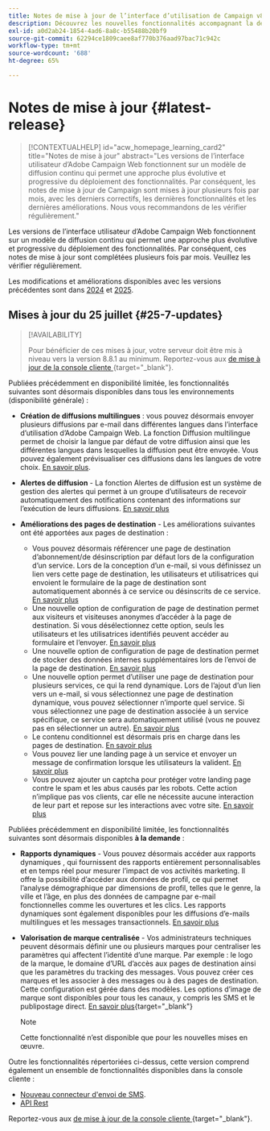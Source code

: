 ```yaml
---
title: Notes de mise à jour de l’interface d’utilisation de Campaign v8 Web
description: Découvrez les nouvelles fonctionnalités accompagnant la dernière version de l’interface d’utilisation de Campaign Web
exl-id: a0d2ab24-1854-4ad6-8a8c-b55488b20bf9
source-git-commit: 62294ce1809caee8af770b376aad97bac71c942c
workflow-type: tm+mt
source-wordcount: '688'
ht-degree: 65%

---
```


# Notes de mise à jour {#latest-release}

>[!CONTEXTUALHELP]
>id="acw_homepage_learning_card2"
>title="Notes de mise à jour"
>abstract="Les versions de l’interface utilisateur d’Adobe Campaign Web fonctionnent sur un modèle de diffusion continu qui permet une approche plus évolutive et progressive du déploiement des fonctionnalités. Par conséquent, les notes de mise à jour de Campaign sont mises à jour plusieurs fois par mois, avec les derniers correctifs, les dernières fonctionnalités et les dernières améliorations. Nous vous recommandons de les vérifier régulièrement."

Les versions de l’interface utilisateur d’Adobe Campaign Web fonctionnent sur un modèle de diffusion continu qui permet une approche plus évolutive et progressive du déploiement des fonctionnalités. Par conséquent, ces notes de mise à jour sont complétées plusieurs fois par mois. Veuillez les vérifier régulièrement.

Les modifications et améliorations disponibles avec les versions précédentes sont dans [2024](release-notes-24.md) et [2025](release-notes-25.md).

## Mises à jour du 25 juillet {#25-7-updates}

>[!AVAILABILITY]
>
>Pour bénéficier de ces mises à jour, votre serveur doit être mis à niveau vers la version 8.8.1 au minimum. Reportez-vous aux [ de mise à jour de la console cliente ](https://experienceleague.adobe.com/docs/campaign/campaign-v8/releases/release-notes.html?lang=fr){target="_blank"}.

Publiées précédemment en disponibilité limitée, les fonctionnalités suivantes sont désormais disponibles dans tous les environnements (disponibilité générale) :

* **Création de diffusions multilingues** : vous pouvez désormais envoyer plusieurs diffusions par e-mail dans différentes langues dans l’interface d’utilisation d’Adobe Campaign Web. La fonction Diffusion multilingue permet de choisir la langue par défaut de votre diffusion ainsi que les différentes langues dans lesquelles la diffusion peut être envoyée. Vous pouvez également prévisualiser ces diffusions dans les langues de votre choix. [En savoir plus](../email/edit-content.md#multilingual-delivery).

<!--
* **Visual fragments** - You can now create, use and archive content fragments. Visual fragments are pre-defined visual blocks that you can reuse across multiple email deliveries, or in content templates. [Learn more](https://experienceleague.adobe.com/docs/campaign-web/v8/content/manage-reusable-content/fragments/fragments.html){target="_blank"}
-->

* **Alertes de diffusion** - La fonction Alertes de diffusion est un système de gestion des alertes qui permet à un groupe d’utilisateurs de recevoir automatiquement des notifications contenant des informations sur l’exécution de leurs diffusions. [En savoir plus](../msg/delivery-alerting.md)

* **Améliorations des pages de destination** - Les améliorations suivantes ont été apportées aux pages de destination :

   * Vous pouvez désormais référencer une page de destination d’abonnement/de désinscription par défaut lors de la configuration d’un service. Lors de la conception d’un e-mail, si vous définissez un lien vers cette page de destination, les utilisateurs et utilisatrices qui envoient le formulaire de la page de destination sont automatiquement abonnés à ce service ou désinscrits de ce service. [En savoir plus](../audience/manage-services.md#create-service)
   * Une nouvelle option de configuration de page de destination permet aux visiteurs et visiteuses anonymes d’accéder à la page de destination. Si vous désélectionnez cette option, seuls les utilisateurs et les utilisatrices identifiés peuvent accéder au formulaire et l’envoyer. [En savoir plus](../landing-pages/create-lp.md#create-landing-page)
   * Une nouvelle option de configuration de page de destination permet de stocker des données internes supplémentaires lors de l’envoi de la page de destination. [En savoir plus](../landing-pages/create-lp.md#create-landing-page)
   * Une nouvelle option permet d’utiliser une page de destination pour plusieurs services, ce qui la rend dynamique. Lors de l’ajout d’un lien vers un e-mail, si vous sélectionnez une page de destination dynamique, vous pouvez sélectionner n’importe quel service. Si vous sélectionnez une page de destination associée à un service spécifique, ce service sera automatiquement utilisé (vous ne pouvez pas en sélectionner un autre). [En savoir plus](../landing-pages/create-lp.md#define-actions-on-form-submission)
   * Le contenu conditionnel est désormais pris en charge dans les pages de destination. [En savoir plus](../landing-pages/lp-content.md)
   * Vous pouvez lier une landing page à un service et envoyer un message de confirmation lorsque les utilisateurs la valident. [En savoir plus](../landing-pages/lp-content.md#lp-message)
   * Vous pouvez ajouter un captcha pour protéger votre landing page contre le spam et les abus causés par les robots. Cette action n’implique pas vos clients, car elle ne nécessite aucune interaction de leur part et repose sur les interactions avec votre site. [En savoir plus](../landing-pages/create-lp.md#captcha)

Publiées précédemment en disponibilité limitée, les fonctionnalités suivantes sont désormais disponibles **à la demande** :

* **Rapports dynamiques** - Vous pouvez désormais accéder aux rapports dynamiques , qui fournissent des rapports entièrement personnalisables et en temps réel pour mesurer l’impact de vos activités marketing. Il offre la possibilité d’accéder aux données de profil, ce qui permet l’analyse démographique par dimensions de profil, telles que le genre, la ville et l’âge, en plus des données de campagne par e-mail fonctionnelles comme les ouvertures et les clics. Les rapports dynamiques sont également disponibles pour les diffusions d’e-mails multilingues et les messages transactionnels. [En savoir plus](../reporting/dynamic-reporting/get-started-reporting.md)

* **Valorisation de marque centralisée** - Vos administrateurs techniques peuvent désormais définir une ou plusieurs marques pour centraliser les paramètres qui affectent l’identité d’une marque. Par exemple : le logo de la marque, le domaine d’URL d’accès aux pages de destination ainsi que les paramètres du tracking des messages. Vous pouvez créer ces marques et les associer à des messages ou à des pages de destination. Cette configuration est gérée dans des modèles. Les options d’image de marque sont disponibles pour tous les canaux, y compris les SMS et le publipostage direct. [En savoir plus](../administration/branding/branding-gs.md){target="_blank"}

  >[!NOTE]
  >
  >Cette fonctionnalité n’est disponible que pour les nouvelles mises en œuvre.

Outre les fonctionnalités répertoriées ci-dessus, cette version comprend également un ensemble de fonctionnalités disponibles dans la console cliente :

* [Nouveau connecteur d&#39;envoi de SMS](https://experienceleague.adobe.com/docs/campaign/campaign-v8/send/sms/sms.html?lang=fr).
* [API Rest](https://experienceleague.adobe.com/docs/campaign/campaign-v8/developer/apis/get-started-apis.html)

Reportez-vous aux [ de mise à jour de la console cliente ](https://experienceleague.adobe.com/docs/campaign/campaign-v8/releases/release-notes.html?lang=fr){target="_blank"}.

<!--
ACC * **Branding** - Branding options are now available for all channels, including SMS and Direct mail. [Read more](https://experienceleague.adobe.com/docs/experience-cloud/campaign/branding/branding-gs.html){target="_blank"}
web - * **Branding for Direct Mail** - Technical administrators can now define one or several brands to centralize the parameters that affect a brand's identity. This includes the brand logo, the domain of the landing pages' access URL, or message tracking settings. You can now create these brands and link them to messages or landing pages. This configuration is managed in templates. [Learn more](https://experienceleague.adobe.com/en/docs/experience-cloud/campaign/branding/branding-assign)
ACC - Branding - As a Campaign Standard migrated user, your technical administrators can now define one or several brands to centralize the parameters that affect a brand’s identity. This includes the brand logo, the domain of the landing pages’ access URL, or message tracking settings. You can create these brands and link them to messages or landing pages. This configuration is managed in templates. Read more
Previously released in Limited Availability, the following capability is now available **on demand, only for [Campaign FDA deployments](../architecture/fda-deployment.md)**. To gain access, contact your Adobe representative.
Previously released in Limited Availability, the following capability is now available by default **for new implementations**, and available **on demand for existing environments**. To gain access, contact your Adobe representative.
Previously released in Limited Availability, the following capability is now available **on demand**. To gain access, contact your Adobe representative.
-->